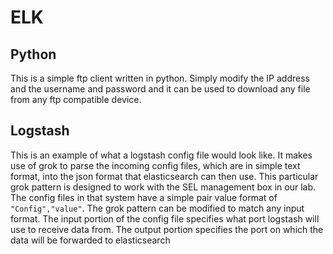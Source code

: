 # ELK

## Python
This is a simple ftp client written in python. Simply modify the IP address and the username and password and it can be used to download any file from any ftp compatible device.

## Logstash
This is an example of what a logstash config file would look like. It makes use of grok to parse the incoming config files, which are in simple text format, into the json format that elasticsearch can then use. This particular grok pattern is designed to work with the SEL management box in our lab. The config files in that system have a simple pair value format of `"Config","value"`. The grok pattern can be modified to match any input format.
The input portion of the config file specifies what port logstash will use to receive data from. The output portion specifies the port on which the data will be forwarded to elasticsearch 
